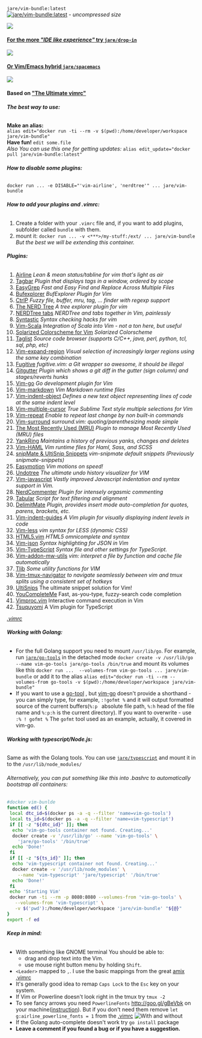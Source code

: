`jare/vim-bundle:latest`   
[![jare/vim-bundle:latest](https://badge.imagelayers.io/jare/vim-bundle:latest.svg)](https://imagelayers.io/?images=jare/vim-bundle:latest 'jare/vim-bundle:latest') - *uncompressed size*

[![](http://i.imgur.com/G6KybVM.png)](http://i.imgur.com/G6KybVM.png) 

#### [For the more *"IDE like experience"* try `jare/drop-in`](https://hub.docker.com/r/jare/drop-in/)  
[![](http://i.imgur.com/RVTlBBO.png)](http://i.imgur.com/RVTlBBO.png) 

#### [Or Vim/Emacs hybrid `jare/spacemacs`](https://hub.docker.com/r/jare/spacemacs/)   
[![](http://i.imgur.com/PjGF8iY.png)](http://i.imgur.com/PjGF8iY.png) 

####  Based on ["The Ultimate vimrc"](https://github.com/amix/vimrc)  
###### **The best way to use:**  
**Make an alias:**  
`alias edit="docker run -ti --rm -v $(pwd):/home/developer/workspace jare/vim-bundle"`  
**Have fun!**  `edit some.file`  
*Also You can use  this one for getting updates:*  `alias edit_update="docker pull jare/vim-bundle:latest"`  
###### **How to disable some plugins:**  
`docker run ... -e DISABLE="'vim-airline', 'nerdtree'" ... jare/vim-bundle`
###### **How to add your plugins and .vimrc:**
  1. Create a folder with your `.vimrc` file and, if you want to add plugins, subfolder called `bundle` with them.
  2. mount it: `docker run ... -v <***>/my-stuff:/ext/ ... jare/vim-bundle` 
  *But the best we will be extending this container.*

###### **Plugins:**  
1. [Airline](https://github.com/bling/vim-airline)  *Lean & mean status/tabline for vim that's light as air*   
2. [Tagbar](https://github.com/majutsushi/tagbar) *Plugin that displays tags in a window, ordered by scope*    
3. [EasyGrep](https://github.com/vim-scripts/EasyGrep) *Fast and Easy Find and Replace Across Multiple Files*      
4. [Bufexplorer](https://github.com/jlanzarotta/bufexplorer) *BufExplorer Plugin for Vim*      
5. [CtrlP](https://github.com/kien/ctrlp.vim) *Fuzzy file, buffer, mru, tag, ... finder with regexp support*     
6. [The NERD Tree](https://github.com/scrooloose/nerdtree) *A tree explorer plugin for vim*      
7. [NERDTree tabs](https://github.com/jistr/vim-nerdtree-tabs) *NERDTree and tabs together in Vim, painlessly*       
8. [Syntastic](https://github.com/scrooloose/syntastic) *Syntax checking hacks for vim*
9. [Vim-Scala](https://github.com/derekwyatt/vim-scala) *Integration of Scala into Vim - not a ton here, but useful*   
10. [Solarized Colorscheme for Vim](https://github.com/altercation/vim-colors-solarized) *Solarized Colorscheme*       
11. [Taglist](https://github.com/vim-scripts/taglist.vim) *Source code browser (supports C/C++, java, perl, python, tcl, sql, php, etc)*      
12. [Vim-expand-region](https://github.com/terryma/vim-expand-region) *Visual selection of increasingly larger regions using the same key combination*     
13. [Fugitive](https://github.com/tpope/vim-fugitive) *fugitive.vim: a Git wrapper so awesome, it should be illegal*      
14. [Gitgutter](https://github.com/airblade/vim-gitgutter) *Plugin which shows a git diff in the gutter (sign column) and stages/reverts hunks*      
15. [Vim-go](https://github.com/fatih/vim-go) *Go development plugin for Vim*    
16. [Vim-markdown](https://github.com/plasticboy/vim-markdown) *Vim Markdown runtime files*    
17. [Vim-indent-object](https://github.com/michaeljsmith/vim-indent-object) *Defines a new text object representing lines of code at the same indent level*       
18. [Vim-multiple-cursor](https://github.com/terryma/vim-multiple-cursors) *True Sublime Text style multiple selections for Vim*       
29. [Vim-repeat](https://github.com/tpope/vim-repeat) *Enable to repeat last change by non built-in commands*      
20. [Vim-surround](https://github.com/tpope/vim-surround) *surround.vim: quoting/parenthesizing made simple*      
21. [The Most Recently Used (MRU)](https://github.com/vim-scripts/mru.vim) *Plugin to manage Most Recently Used (MRU) files*
22. [YankRing](https://github.com/vim-scripts/YankRing.vim) *Maintains a history of previous yanks, changes and deletes*
23. [Vim-HAML](https://github.com/tpope/vim-haml) *Vim runtime files for Haml, Sass, and SCSS*       
24. [snipMate & UltiSnip Snippets](https://github.com/honza/vim-snippets) *vim-snipmate default snippets (Previously snipmate-snippets)*  
25. [Easymotion](https://github.com/easymotion/vim-easymotion) *Vim motions on speed!*
26. [Undotree](https://github.com/mbbill/undotree) *The ultimate undo history visualizer for VIM*
27. [Vim-javascript](https://github.com/pangloss/vim-javascript) *Vastly improved Javascript indentation and syntax support in Vim.* 
28. [NerdCommenter](https://github.com/scrooloose/nerdcommenter) *Plugin for intensely orgasmic commenting* 
39. [Tabular](https://github.com/godlygeek/tabular) *Script for text filtering and alignment* 
30. [DelimitMate](https://github.com/Raimondi/delimitMate) *Plugin, provides insert mode auto-completion for quotes, parens, brackets, etc.* 
31. [Vim-indent-guides](https://github.com/nathanaelkane/vim-indent-guides) *A Vim plugin for visually displaying indent levels in code* 
32. [Vim-less](https://github.com/groenewege/vim-less) *vim syntax for LESS (dynamic CSS)* 
33. [HTML5.vim](https://github.com/othree/html5.vim) *HTML5 omnicomplete and syntax* 
34. [Vim-json](https://github.com/elzr/vim-json) *Syntax highlighting for JSON in Vim* 
35. [Vim-TypeScript](https://github.com/leafgarland/typescript-vim) *Syntax file and other settings for TypeScript.*
36. [Vim-addon-mw-utils](https://github.com/marcweber/vim-addon-mw-utils) *vim: interpret a file by function and cache file automatically*     
37. [Tlib](https://github.com/tomtom/tlib_vim) *Some utility functions for VIM*  
38. [Vim-tmux-navigator](https://github.com/christoomey/vim-tmux-navigator) *to navigate seamlessly between vim and tmux splits using a consistent set of hotkeys*
39. [UltiSnips](https://github.com/SirVer/ultisnips) The ultimate snippet solution for Vim! 
40. [YouCompleteMe](https://github.com/Valloric/YouCompleteMe) Fast, as-you-type, fuzzy-search code completion
41. [Vimproc.vim](https://github.com/Valloric/YouCompleteMe) Interactive command execution in Vim
42. [Tsuquyomi](https://github.com/Quramy/tsuquyomi) A Vim plugin for TypeScript

*[.vimrc](https://github.com/JAremko/alpine-vim/blob/master/.vimrc)*

###### **Working with Golang:**
  - For the full Golang support you need to mount `/usr/lib/go`. For example, run [`jare/go-tools`](https://hub.docker.com/r/jare/go-tools/) in the detached mode `docker create -v /usr/lib/go --name vim-go-tools jare/go-tools /bin/true` and mount its volumes like this `docker run ...  --volumes-from vim-go-tools ... jare/vim-bundle` or add it to the alias `alias edit="docker run -ti --rm --volumes-from go-tools -v $(pwd):/home/developer/workspace jare/vim-bundle"`
  - If you want to use a [go-tool](https://hub.docker.com/r/jare/go-tools/) , but [vim-go](https://github.com/fatih/vim-go) doesn't provide a shorthand - you can simply type, for example, `:!gofmt %` and it will output formatted source of the current buffers(`%:p ` absolute file path, `%:h` head of the file name and `%:p:h` is the current directory). If you want to overwrite - use `:% ! gofmt %` The `gofmt` tool used as an example, actually, it covered in vim-go.

###### **Working with typescript/Node.js:**
  Same as with the Golang tools. You can use [`jare/typescript`](https://hub.docker.com/r/jare/typescript) and mount it in to the `/usr/lib/node_modules/` 
 
###### Alternatively, you can put something like this into .bashrc to automatically bootstrap all containers:  

 ``` bash
#docker vim-bunlde
function ed() {
  local dtc_id=$(docker ps -a -q --filter 'name=vim-go-tools')
  local ts_id=$(docker ps -a -q --filter 'name=vim-typescript')
  if [[ -z "${dtc_id}" ]]; then
   echo 'vim-go-tools container not found. Creating...'
   docker create -v '/usr/lib/go' --name 'vim-go-tools' \
     'jare/go-tools' '/bin/true'
   echo 'Done!'
  fi
  if [[ -z "${ts_id}" ]]; then
   echo 'vim-typescript container not found. Creating...'
   docker create -v '/usr/lib/node_modules' \
     --name 'vim-typescript' 'jare/typescript' '/bin/true'
   echo 'Done!'
  fi
  echo 'Starting Vim'
  docker run -ti --rm -p 8080:8080 --volumes-from 'vim-go-tools' \
    --volumes-from 'vim-typescript' \
    -v $('pwd'):/home/developer/workspace 'jare/vim-bundle' "${@}"
}
export -f ed
 ``` 
###### **Keep in mind:**
  - With something like GNOME terminal You should be able to:
      - drag and drop text into the Vim.
      - use mouse right button menu by holding `Shift`.
  - `<Leader>` mapped to `,`. I use the basic mappings from the great [amix .vimrc](https://github.com/amix/vimrc/tree/master/vimrcs)  
  - It's generally good idea to remap `Caps Lock` to the `Esc` key on your system.
  - If Vim or Powerline doesn't look right in the tmux try `tmux -2`
  - To see fancy arrows you need `PowerlineFonts` http://goo.gl/gBeVbk on your machine([instruction](https://github.com/JAremko/alpine-vim/blob/master/powerline.md)). But if you don't need them remove `let g:airline_powerline_fonts = 1` from the [.vimrc](https://github.com/JAremko/alpine-vim/blob/master/.vimrc)
![With and without](http://i.imgur.com/yRWBFgn.jpg)    
  -  If the Golang auto-complete doesn't work  try  `go install` package  
  - **Leave a comment if you found a bug or if you have a suggestion.**
